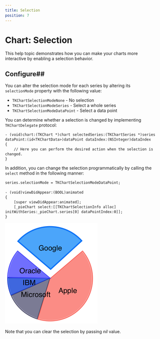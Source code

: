 ```yaml
---
title: Selection
position: 7
---
```


# Chart: Selection

This help topic demonstrates how you can make your charts more interactive by enabling a selection behavior.

## Configure##

You can alter the selection mode for each series by altering its <code>selectionMode</code> property with the following value:

- <code>TKChartSelectionModeNone</code> - No selection
- <code>TKChartSelectionModeSeries</code> - Select a whole series
- <code>TKChartSelectionModeDataPoint</code> - Select a data point

You can determine whether a selection is changed by implementing <code>TKChartDelegate</code> protocol:

	- (void)chart:(TKChart *)chart selectedSeries:(TKChartSeries *)series dataPoint:(id<TKChartData>)dataPoint dataIndex:(NSInteger)dataIndex
	{
		// Here you can perform the desired action when the selection is changed.
	}

In addition, you can change the selection programmatically by calling the <code>select</code> method in the following manner:

	series.selectionMode = TKChartSelectionModeDataPoint;

	- (void)viewDidAppear:(BOOL)animated
	{
    	[super viewDidAppear:animated];
    	[_pieChart select:[[TKChartSelectionInfo alloc] initWithSeries:_pieChart.series[0] dataPointIndex:0]];
	}

<img src="../images/chart-selection001.png"/>

Note that you can clear the selection by passing *nil* value.
